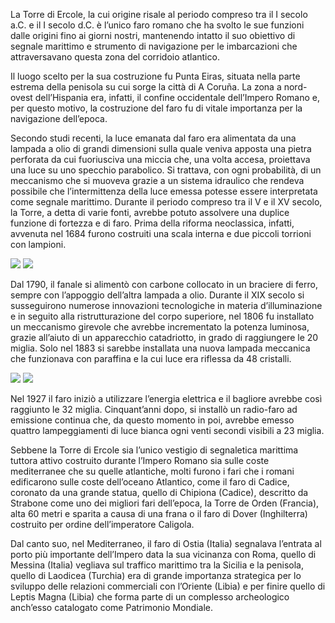 La Torre di Ercole, la cui origine risale al periodo compreso tra il I secolo a.C. e il I secolo d.C. è l’unico faro romano che ha svolto le sue funzioni dalle origini fino ai giorni nostri, mantenendo intatto il suo obiettivo di segnale marittimo e strumento di navigazione per le imbarcazioni che attraversavano questa zona del corridoio atlantico.

Il luogo scelto per la sua costruzione fu Punta Eiras, situata nella parte estrema della penisola su cui sorge la città di A Coruña. La zona a nord-ovest dell’Hispania era, infatti, il confine occidentale dell’Impero Romano e, per questo motivo, la costruzione del faro fu di vitale importanza per la navigazione dell’epoca.

Secondo studi recenti, la luce emanata dal faro era alimentata da una lampada a olio di grandi dimensioni sulla quale veniva apposta una pietra perforata da cui fuoriusciva una miccia che, una volta accesa, proiettava una luce su uno specchio parabolico. Si trattava, con ogni probabilità, di un meccanismo che si muoveva grazie a un sistema idraulico che rendeva possibile che l’intermittenza della luce emessa potesse essere interpretata come segnale marittimo. Durante il periodo compreso tra il V e il XV secolo, la Torre, a detta di varie fonti, avrebbe potuto assolvere una duplice funzione di fortezza e di faro. Prima della riforma neoclassica, infatti, avvenuta nel 1684 furono costruiti una scala interna e due piccoli torrioni con lampioni.

<div class="photoset-grid" data-layout="2">
<a href="http://ciav.s3.amazonaws.com/img/teixera-map.jpg" class="fresco" data-fresco-group="article" data-fresco-caption="Mapa de Pedro Teixeira"><img src="http://ciav.s3.amazonaws.com/img/teixera-map.jpg"></a>
<a href="http://ciav.s3.amazonaws.com/img/cornide-y-ximeno.jpg" class="fresco" data-fresco-group="article" data-fresco-caption="Bahía de La Coruña. José Cornide y J. Ximeno. 1792. Investigaciones sobre la fundación y fábrica de la Torre de Hércules.AMC. Concello de A Coruña."><img src="http://ciav.s3.amazonaws.com/img/cornide-y-ximeno.jpg"></a>
</div>

Dal 1790, il fanale si alimentò con carbone collocato in un braciere di ferro, sempre con l’appoggio dell’altra lampada a olio. Durante il XIX secolo si susseguirono numerose innovazioni tecnologiche in materia d’illuminazione e in seguito alla ristrutturazione del corpo superiore, nel 1806 fu installato un meccanismo girevole che avrebbe incrementato la potenza luminosa, grazie all’aiuto di un apparecchio catadriotto, in grado di raggiungere le 20 miglia. Solo nel 1883 si sarebbe installata una nuova lampada meccanica che funzionava con paraffina e la cui luce era riflessa da 48 cristalli.

<div class="photoset-grid" data-layout="2">
<a href="http://ciav.s3.amazonaws.com/img/cornide-rehab.jpg" class="fresco" data-fresco-group="article" data-fresco-caption="Representación de la Torre de Hércules después de su reedificación, libro de Cornide"><img src="http://ciav.s3.amazonaws.com/img/cornide-rehab.jpg"></a>
<a href="http://ciav.s3.amazonaws.com/img/_DSC3567.jpg" class="fresco" data-fresco-group="article" data-fresco-caption="Torre de Hércules"><img src="http://ciav.s3.amazonaws.com/img/_DSC3567.jpg"></a>
</div>

Nel 1927 il faro iniziò a utilizzare l’energia elettrica e il bagliore avrebbe così raggiunto le 32 miglia. Cinquant’anni dopo, si installò un radio-faro ad emissione continua che, da questo momento in poi, avrebbe emesso quattro lampeggiamenti di luce bianca ogni venti secondi visibili a 23 miglia.

Sebbene la Torre di Ercole sia l’unico vestigio di segnaletica marittima tuttora attivo costruito durante l’Impero Romano sia sulle coste mediterranee che su quelle atlantiche, molti furono i fari che i romani edificarono sulle coste dell’oceano Atlantico, come il faro di Cadice, coronato da una grande statua, quello di Chipiona (Cadice), descritto da Strabone come uno dei migliori fari dell’epoca, la Torre de Orden (Francia), alta 60 metri e sparita a causa di una frana o il faro di Dover (Inghilterra) costruito per ordine dell’imperatore Caligola.

Dal canto suo, nel Mediterraneo, il faro di Ostia (Italia) segnalava l’entrata al porto più importante dell’Impero data la sua vicinanza con Roma, quello di Messina (Italia) vegliava sul traffico marittimo tra la Sicilia e la penisola, quello di Laodicea (Turchia) era di grande importanza strategica per lo sviluppo delle relazioni commerciali con l’Oriente (Libia) e per finire quello di Leptis Magna (Libia) che forma parte di un complesso archeologico anch’esso catalogato come Patrimonio Mondiale.